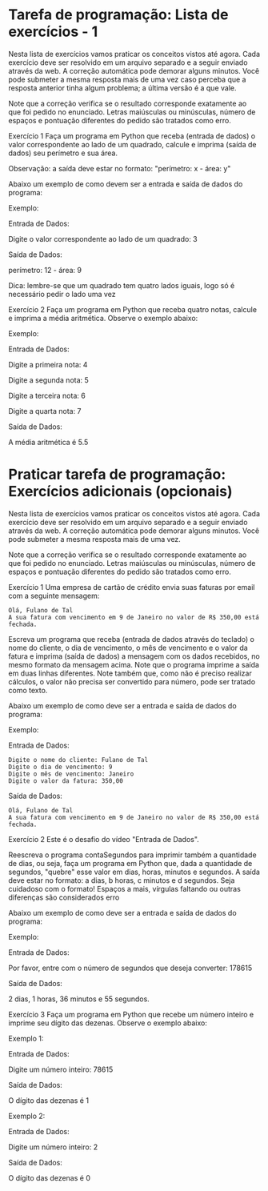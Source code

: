 # Tarefa de programação: Lista de exercícios - 1
Nesta lista de exercícios vamos praticar os conceitos vistos até agora. Cada exercício deve ser resolvido em um arquivo separado e a seguir enviado através da web. A correção automática pode demorar alguns minutos. Você pode submeter a mesma resposta mais de uma vez caso perceba que a resposta anterior tinha algum problema; a última versão é a que vale.

Note que a correção verifica se o resultado corresponde exatamente ao que foi pedido no enunciado. Letras maiúsculas ou minúsculas, número de espaços e pontuação diferentes do pedido são tratados como erro.

Exercício 1
Faça um programa em Python que receba (entrada de dados) o valor correspondente ao lado de um quadrado, calcule e imprima (saída de dados) seu perímetro e sua área.

Observação: a saída deve estar no formato: "perímetro: x - área: y"

Abaixo um exemplo de como devem ser a entrada e saída de dados do programa:

Exemplo:

Entrada de Dados: 

Digite o valor correspondente ao lado de um quadrado: 3

Saída de Dados:

perímetro: 12 - área: 9

Dica: lembre-se que um quadrado tem quatro lados iguais, logo só é necessário pedir o lado uma vez

Exercício 2
Faça um programa em Python que receba quatro notas, calcule e imprima a média aritmética. Observe o exemplo abaixo:

Exemplo:

Entrada de Dados:

Digite a primeira nota: 4

Digite a segunda nota: 5

Digite a terceira nota: 6

Digite a quarta nota: 7

Saída de Dados:

A média aritmética é 5.5

# Praticar tarefa de programação: Exercícios adicionais (opcionais)
Nesta lista de exercícios vamos praticar os conceitos vistos até agora. Cada exercício deve ser resolvido em um arquivo separado e a seguir enviado através da web. A correção automática pode demorar alguns minutos. Você pode submeter a mesma resposta mais de uma vez.

Note que a correção verifica se o resultado corresponde exatamente ao que foi pedido no enunciado. Letras maiúsculas ou minúsculas, número de espaços e pontuação diferentes do pedido são tratados como erro.

Exercício 1
Uma empresa de cartão de crédito envia suas faturas por email com a seguinte mensagem:
```
Olá, Fulano de Tal
A sua fatura com vencimento em 9 de Janeiro no valor de R$ 350,00 está fechada.
```
Escreva um programa que receba (entrada de dados através do teclado) o nome do cliente, o dia de vencimento, o mês de vencimento e o valor da fatura  e imprima (saída de dados) a mensagem com os dados recebidos, no mesmo formato da mensagem acima. Note que o programa imprime a saída em duas linhas diferentes. Note também que, como não é preciso realizar cálculos, o valor não precisa ser convertido para número, pode ser tratado como texto.

Abaixo um exemplo de como deve ser a entrada e saída de dados do programa:

Exemplo:

Entrada de Dados:

```
Digite o nome do cliente: Fulano de Tal
Digite o dia de vencimento: 9
Digite o mês de vencimento: Janeiro
Digite o valor da fatura: 350,00
```

Saída de Dados:
```
Olá, Fulano de Tal
A sua fatura com vencimento em 9 de Janeiro no valor de R$ 350,00 está fechada.
```

Exercício 2
Este é o desafio do vídeo "Entrada de Dados".

Reescreva o programa contaSegundos para imprimir também a quantidade de dias, ou seja, faça um programa em Python que, dada a quantidade de segundos, "quebre" esse valor em dias, horas, minutos e segundos. A saída deve estar no formato: a dias, b horas, c minutos e d segundos. Seja cuidadoso com o formato! Espaços a mais, vírgulas faltando ou outras diferenças são considerados erro

Abaixo um exemplo de como deve ser a entrada e saída de dados do programa:

Exemplo:

Entrada de Dados:

Por favor, entre com o número de segundos que deseja converter: 178615

Saída de Dados:

2 dias, 1 horas, 36 minutos e 55 segundos.

Exercício 3
Faça um programa em Python que recebe um número inteiro e imprime seu dígito das dezenas. Observe o exemplo abaixo:

Exemplo 1:

Entrada de Dados:

Digite um número inteiro: 78615

Saída de Dados:

O dígito das dezenas é 1

Exemplo 2:

Entrada de Dados:

Digite um número inteiro: 2

Saída de Dados:

O dígito das dezenas é 0

